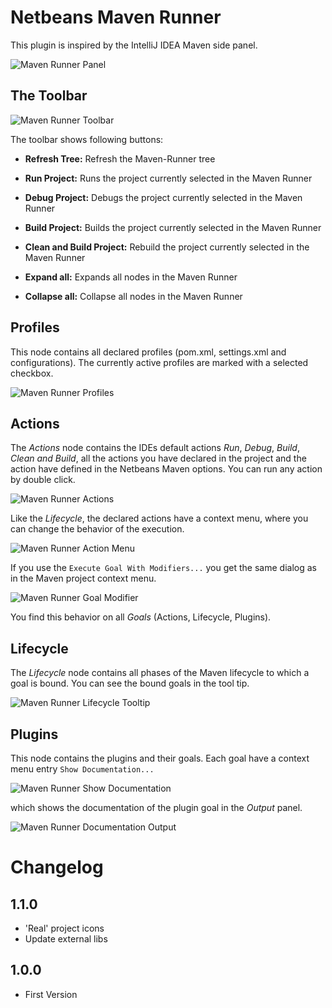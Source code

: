 # Netbeans Maven Runner

This plugin is inspired by the IntelliJ IDEA Maven side panel.

![Maven Runner Panel](doc/maven-runner.png)

## The Toolbar

![Maven Runner Toolbar](doc/maven-runner-toolbar.png)

The toolbar shows following buttons:

* **Refresh Tree:** Refresh the Maven-Runner tree
* **Run Project:** Runs the project currently selected in the Maven Runner
* **Debug Project:** Debugs the project currently selected in the Maven Runner
* **Build Project:** Builds the project currently selected in the Maven Runner
* **Clean and Build Project:** Rebuild the project currently selected in the Maven Runner

* **Expand all:** Expands all nodes in the Maven Runner
* **Collapse all:** Collapse all nodes in the Maven Runner

## Profiles

This node contains all declared profiles (pom.xml, settings.xml and configurations). 
The currently active profiles are marked with a selected checkbox.

![Maven Runner Profiles](doc/maven-runner-profiles.png)

## Actions

The *Actions* node contains the IDEs default actions *Run*, *Debug*, *Build*, 
*Clean and Build*, all the actions you have declared in the project and the 
action have defined in the Netbeans Maven options. You can run any action by 
double click.

![Maven Runner Actions](doc/maven-runner-actions.png)

Like the *Lifecycle*, the declared actions have a context menu, where you can 
change the behavior of the execution.

![Maven Runner Action Menu](doc/maven-runner-lifecycle-menu.png)

If you use the `Execute Goal With Modifiers...` you get the same dialog as in 
the Maven project context menu.

![Maven Runner Goal Modifier](doc/maven-runner-goal.png)

You find this behavior on all *Goals* (Actions, Lifecycle, Plugins).

## Lifecycle

The *Lifecycle* node contains all phases of the Maven lifecycle to which a goal 
is bound. You can see the bound goals in the tool tip.

![Maven Runner Lifecycle Tooltip](doc/maven-runner-lifecycle.png)

## Plugins

This node contains the plugins and their goals. Each goal have a context menu 
entry `Show Documentation...` 

![Maven Runner Show Documentation](doc/maven-runner-goal-help.png)

which shows the documentation of the plugin goal in the *Output* panel.

![Maven Runner Documentation Output](doc/maven-runner-goal-help-output.png)

# Changelog

## 1.1.0
- 'Real' project icons
- Update external libs

## 1.0.0

- First Version